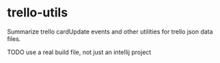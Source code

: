 # trello-utils
Summarize trello cardUpdate events and other utilities for trello json data files.

TODO use a real build file, not just an intellij project
